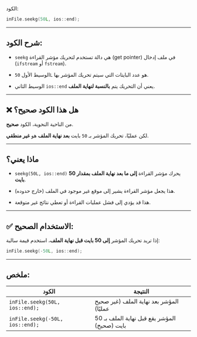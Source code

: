 الكود:

```cpp
inFile.seekg(50L, ios::end);
```

---

## شرح الكود:

- `seekg` هي دالة تستخدم لتحريك مؤشر القراءة (get pointer) في ملف إدخال (`ifstream` أو `fstream`).
    
- الوسيط الأول `50L` هو عدد البايتات التي سيتم تحريك المؤشر بها.
    
- الوسيط الثاني `ios::end` يعني أن التحريك يتم **بالنسبة لنهاية الملف**.
    

---

## ❌ هل هذا الكود صحيح؟

من الناحية النحوية، الكود **صحيح**.

لكن عمليًا، تحريك المؤشر بـ `50` بايت **بعد نهاية الملف** هو **غير منطقي**.

---

## ماذا يعني؟

- `seekg(50L, ios::end)` يحرك مؤشر القراءة **إلى ما بعد نهاية الملف بمقدار 50 بايت**.
    
- هذا يجعل مؤشر القراءة يشير إلى موقع غير موجود في الملف (خارج حدوده).
    
- هذا قد يؤدي إلى فشل عمليات القراءة أو تعطي نتائج غير متوقعة.
    

---

## ✅ الاستخدام الصحيح:

إذا تريد تحريك المؤشر **إلى 50 بايت قبل نهاية الملف**، استخدم قيمة سالبة:

```cpp
inFile.seekg(-50L, ios::end);
```

---

## ملخص:

|الكود|النتيجة|
|---|---|
|`inFile.seekg(50L, ios::end);`|المؤشر بعد نهاية الملف (غير صحيح عمليًا)|
|`inFile.seekg(-50L, ios::end);`|المؤشر يقع قبل نهاية الملف بـ 50 بايت (صحيح)|


